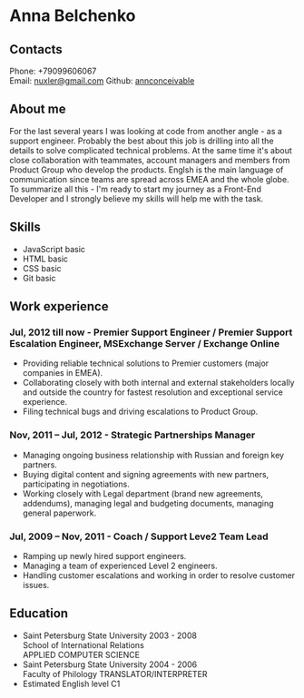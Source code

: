 # Anna Belchenko
## Contacts
Phone: +79099606067 \
Email: nuxler@gmail.com
Github: [annconceivable](https://github.com/annconceivable)
## About me
For the last several years I was looking at code from another angle - as a support engineer. Probably the best about this job is drilling into all the details to solve complicated technical problems. At the same time it's about close collaboration with teammates, account managers and members from Product Group who develop the products. Englsh is the main language of communication since teams are spread across EMEA and the whole globe. 
To summarize all this - I'm ready to start my journey as a Front-End Developer and I strongly believe my skills will help me with the task.
## Skills
* JavaScript basic
* HTML basic
* CSS basic
* Git basic
## Work experience
### Jul, 2012 till now - Premier Support Engineer / Premier Support Escalation Engineer, MSExchange Server / Exchange Online
* Providing reliable technical solutions to Premier customers (major companies in EMEA).
* Collaborating closely with both internal and external stakeholders locally and outside the country for fastest resolution and exceptional service experience.
* Filing technical bugs and driving escalations to Product Group.
### Nov, 2011 – Jul, 2012 - Strategic Partnerships Manager
* Managing ongoing business relationship with Russian and foreign key partners.
* Buying digital content and signing agreements with new partners, participating in negotiations.
* Working closely with Legal department (brand new agreements, addendums), managing legal and budgeting documents, managing general paperwork.
### Jul, 2009 – Nov, 2011 - Coach / Support Leve2 Team Lead
* Ramping up newly hired support engineers.
* Managing a team of experienced Level 2 engineers.
* Handling customer escalations and working in order to resolve customer issues.
## Education
* Saint Petersburg State University 2003 - 2008 \
School of International Relations \
APPLIED COMPUTER SCIENCE
* Saint Petersburg State University 2004 - 2006 \
Faculty of Philology
TRANSLATOR/INTERPRETER
* Estimated English level C1
